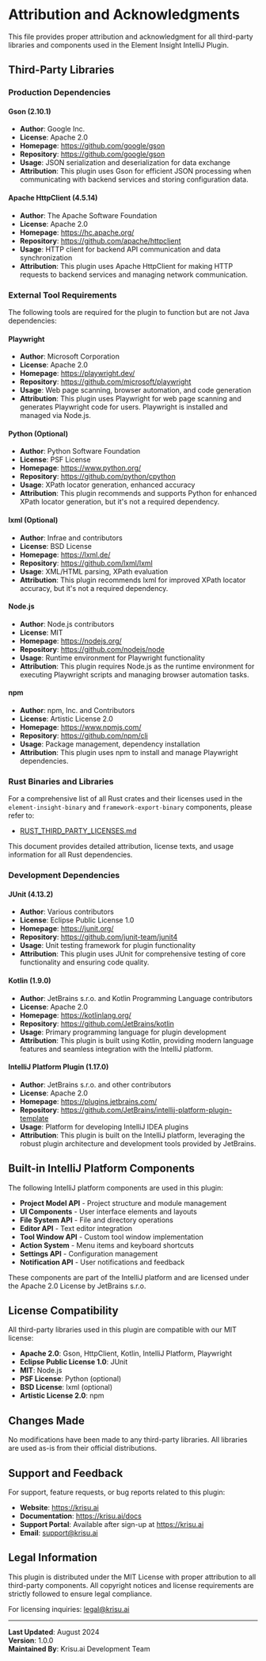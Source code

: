 # Attribution and Acknowledgments

This file provides proper attribution and acknowledgment for all third-party libraries and components used in the Element Insight IntelliJ Plugin.

## Third-Party Libraries

### Production Dependencies

#### Gson (2.10.1)
- **Author**: Google Inc.
- **License**: Apache 2.0
- **Homepage**: https://github.com/google/gson
- **Repository**: https://github.com/google/gson
- **Usage**: JSON serialization and deserialization for data exchange
- **Attribution**: This plugin uses Gson for efficient JSON processing when communicating with backend services and storing configuration data.

#### Apache HttpClient (4.5.14)
- **Author**: The Apache Software Foundation
- **License**: Apache 2.0
- **Homepage**: https://hc.apache.org/
- **Repository**: https://github.com/apache/httpclient
- **Usage**: HTTP client for backend API communication and data synchronization
- **Attribution**: This plugin uses Apache HttpClient for making HTTP requests to backend services and managing network communication.

### External Tool Requirements

The following tools are required for the plugin to function but are not Java dependencies:

#### Playwright
- **Author**: Microsoft Corporation
- **License**: Apache 2.0
- **Homepage**: https://playwright.dev/
- **Repository**: https://github.com/microsoft/playwright
- **Usage**: Web page scanning, browser automation, and code generation
- **Attribution**: This plugin uses Playwright for web page scanning and generates Playwright code for users. Playwright is installed and managed via Node.js.

#### Python (Optional)
- **Author**: Python Software Foundation
- **License**: PSF License
- **Homepage**: https://www.python.org/
- **Repository**: https://github.com/python/cpython
- **Usage**: XPath locator generation, enhanced accuracy
- **Attribution**: This plugin recommends and supports Python for enhanced XPath locator generation, but it's not a required dependency.

#### lxml (Optional)
- **Author**: Infrae and contributors
- **License**: BSD License
- **Homepage**: https://lxml.de/
- **Repository**: https://github.com/lxml/lxml
- **Usage**: XML/HTML parsing, XPath evaluation
- **Attribution**: This plugin recommends lxml for improved XPath locator accuracy, but it's not a required dependency.

#### Node.js
- **Author**: Node.js contributors
- **License**: MIT
- **Homepage**: https://nodejs.org/
- **Repository**: https://github.com/nodejs/node
- **Usage**: Runtime environment for Playwright functionality
- **Attribution**: This plugin requires Node.js as the runtime environment for executing Playwright scripts and managing browser automation tasks.

#### npm
- **Author**: npm, Inc. and Contributors
- **License**: Artistic License 2.0
- **Homepage**: https://www.npmjs.com/
- **Repository**: https://github.com/npm/cli
- **Usage**: Package management, dependency installation
- **Attribution**: This plugin uses npm to install and manage Playwright dependencies.

### Rust Binaries and Libraries

For a comprehensive list of all Rust crates and their licenses used in the `element-insight-binary` and `framework-export-binary` components, please refer to:

- [RUST_THIRD_PARTY_LICENSES.md](./RUST_THIRD_PARTY_LICENSES.md)

This document provides detailed attribution, license texts, and usage information for all Rust dependencies.

### Development Dependencies

#### JUnit (4.13.2)
- **Author**: Various contributors
- **License**: Eclipse Public License 1.0
- **Homepage**: https://junit.org/
- **Repository**: https://github.com/junit-team/junit4
- **Usage**: Unit testing framework for plugin functionality
- **Attribution**: This plugin uses JUnit for comprehensive testing of core functionality and ensuring code quality.

#### Kotlin (1.9.0)
- **Author**: JetBrains s.r.o. and Kotlin Programming Language contributors
- **License**: Apache 2.0
- **Homepage**: https://kotlinlang.org/
- **Repository**: https://github.com/JetBrains/kotlin
- **Usage**: Primary programming language for plugin development
- **Attribution**: This plugin is built using Kotlin, providing modern language features and seamless integration with the IntelliJ platform.

#### IntelliJ Platform Plugin (1.17.0)
- **Author**: JetBrains s.r.o. and other contributors
- **License**: Apache 2.0
- **Homepage**: https://plugins.jetbrains.com/
- **Repository**: https://github.com/JetBrains/intellij-platform-plugin-template
- **Usage**: Platform for developing IntelliJ IDEA plugins
- **Attribution**: This plugin is built on the IntelliJ platform, leveraging the robust plugin architecture and development tools provided by JetBrains.

## Built-in IntelliJ Platform Components

The following IntelliJ platform components are used in this plugin:

- **Project Model API** - Project structure and module management
- **UI Components** - User interface elements and layouts
- **File System API** - File and directory operations
- **Editor API** - Text editor integration
- **Tool Window API** - Custom tool window implementation
- **Action System** - Menu items and keyboard shortcuts
- **Settings API** - Configuration management
- **Notification API** - User notifications and feedback

These components are part of the IntelliJ platform and are licensed under the Apache 2.0 License by JetBrains s.r.o.

## License Compatibility

All third-party libraries used in this plugin are compatible with our MIT license:

- **Apache 2.0**: Gson, HttpClient, Kotlin, IntelliJ Platform, Playwright
- **Eclipse Public License 1.0**: JUnit
- **MIT**: Node.js
- **PSF License**: Python (optional)
- **BSD License**: lxml (optional)
- **Artistic License 2.0**: npm

## Changes Made

No modifications have been made to any third-party libraries. All libraries are used as-is from their official distributions.

## Support and Feedback

For support, feature requests, or bug reports related to this plugin:

- **Website**: https://krisu.ai
- **Documentation**: https://krisu.ai/docs
- **Support Portal**: Available after sign-up at https://krisu.ai
- **Email**: support@krisu.ai

## Legal Information

This plugin is distributed under the MIT License with proper attribution to all third-party components. All copyright notices and license requirements are strictly followed to ensure legal compliance.

For licensing inquiries: legal@krisu.ai

---

**Last Updated**: August 2024  
**Version**: 1.0.0  
**Maintained By**: Krisu.ai Development Team

